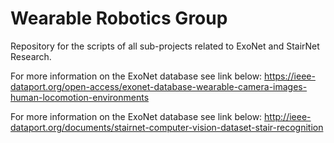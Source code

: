 # Wearable Robotics Group
Repository for the scripts of all sub-projects related to ExoNet and StairNet Research.

For more information on the ExoNet database see link below:
https://ieee-dataport.org/open-access/exonet-database-wearable-camera-images-human-locomotion-environments

For more information on the ExoNet database see link below:
http://ieee-dataport.org/documents/stairnet-computer-vision-dataset-stair-recognition
